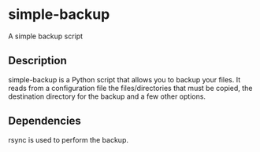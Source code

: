 # simple-backup
A simple backup script

## Description
simple-backup is a Python script that allows you to backup your files.
It reads from a configuration file the files/directories that must be copied,
the destination directory for the backup and a few other options.

## Dependencies
rsync is used to perform the backup.  
